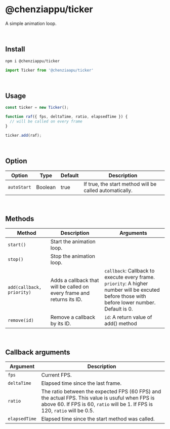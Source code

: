 # @chenziappu/ticker

A simple animation loop.

<br>

## Install

```sh
npm i @chenziappu/ticker
```
```js
import Ticker from '@chenziaapu/ticker'
```

<br>

## Usage

```js
const ticker = new Ticker();

function raf({ fps, deltaTime, ratio, elapsedTime }) {
  // will be called on every frame
}

ticker.add(raf);
```

<br>

## Option

|Option   |Type   |Default|Description|
|---------|-------|-------|-----------|
|`autoStart`|Boolean|true   |If true, the start method will be called automatically.|

<br>

## Methods

|Method|Description|Arguments|
|------|-----------|---------|
|`start()`|Start the animation loop.||
|`stop()`|Stop the animation loop.||
|`add(callback, priority)`|Adds a callback that will be called on every frame and returns its ID.|`callback`: Callback to execute every frame.<br>`priority`: A higher number will be excuted before those with before lower number. Default is 0.|
|`remove(id)`|Remove a callback by its ID.|`id`: A return value of add() method|

<br>

## Callback arguments

|Argument|Description|
|-----|-----------|
|`fps`|Current FPS.|
|`deltaTime`|Elapsed time since the last frame.|
|`ratio`|The ratio between the expected FPS (60 FPS) and the actual FPS. This value is usuful when FPS is above 60. If FPS is 60, `ratio` will be 1. If FPS is 120, `ratio` will be 0.5.|
|`elapsedTime`|Elapsed time since the start method was called.|